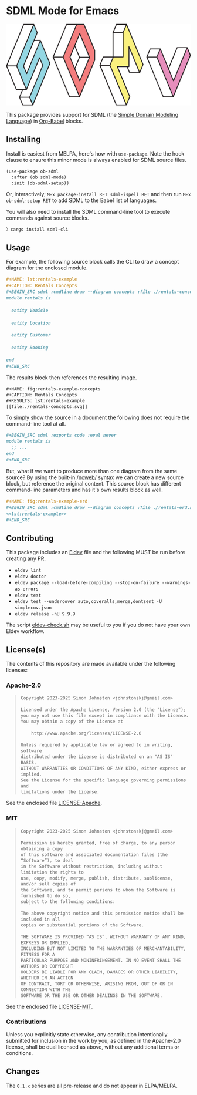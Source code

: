 # SDML Mode for Emacs

![SDML Logo Text](https://raw.githubusercontent.com/sdm-lang/.github/main/profile/horizontal-text.svg)

This package provides support for SDML (the [Simple Domain Modeling Language](https://github.com/johnstonskj/tree-sitter-sdml)) in
[Org-Babel](https://orgmode.org/worg/org-contrib/babel/) blocks.

## Installing

Install is easiest from MELPA, here's how with `use-package`. Note the hook clause
to ensure this minor mode is always enabled for SDML source files.

```elisp
(use-package ob-sdml
  :after (ob sdml-mode)
  :init (ob-sdml-setup))
```

Or, interactively; `M-x package-install RET sdml-ispell RET` and then
run `M-x ob-sdml-setup RET` to add SDML to the Babel list of languages.

You will also need to install the SDML command-line tool to execute commands
against source blocks.

```sh
〉cargo install sdml-cli
```

## Usage

For example, the following source block calls the CLI to draw a concept diagram
for the enclosed module.

```org
#+NAME: lst:rentals-example
#+CAPTION: Rentals Concepts
#+BEGIN_SRC sdml :cmdline draw --diagram concepts :file ./rentals-concepts.svg :exports both
module rentals is

  entity Vehicle

  entity Location

  entity Customer

  entity Booking

end
#+END_SRC
```

The results block then references the resulting image.

```
#+NAME: fig:rentals-example-concepts
#+CAPTION: Rentals Concepts
#+RESULTS: lst:rentals-example
[[file:./rentals-concepts.svg]]
```

To simply show the source in a document the following does not require the
command-line tool at all.

```org
#+BEGIN_SRC sdml :exports code :eval never
module rentals is
  ;; ...
end
#+END_SRC
```

But, what if we want to produce more than one diagram from the same source? By
using the built-in /[noweb](https://orgmode.org/manual/Noweb-Reference-Syntax.html)/ syntax we can create a new source block, but
reference the original content. This source block has different command-line
parameters and has it's own results block as well.

```org
#+NAME: fig:rentals-example-erd
#+BEGIN_SRC sdml :cmdline draw --diagram concepts :file ./rentals-erd.svg :exports results :noweb yes
<<lst:rentals-example>>
#+END_SRC
```

## Contributing

This package includes an [Eldev](https://github.com/emacs-eldev/eldev) file and the following MUST be run before
creating any PR.

- `eldev lint`
- `eldev doctor`
- `eldev package --load-before-compiling --stop-on-failure --warnings-as-errors`
- `eldev test`
- `eldev test --undercover auto,coveralls,merge,dontsent -U simplecov.json`
- `eldev release -nU 9.9.9`

The script [eldev-check.sh](https://gist.github.com/johnstonskj/6af5ef6866bfb1288f4962a6ba3ef418) may be useful to you if you do not have your own Eldev workflow.

## License(s)

The contents of this repository are made available under the following
licenses:

### Apache-2.0

> ```text
> Copyright 2023-2025 Simon Johnston <johnstonskj@gmail.com>
> 
> Licensed under the Apache License, Version 2.0 (the "License");
> you may not use this file except in compliance with the License.
> You may obtain a copy of the License at
> 
>     http://www.apache.org/licenses/LICENSE-2.0
> 
> Unless required by applicable law or agreed to in writing, software
> distributed under the License is distributed on an "AS IS" BASIS,
> WITHOUT WARRANTIES OR CONDITIONS OF ANY KIND, either express or implied.
> See the License for the specific language governing permissions and
> limitations under the License.
> ```

See the enclosed file [LICENSE-Apache](https://github.com/sdm-lang/emacs-ob-sdml/blob/main/LICENSE-APACHE).

### MIT

> ```text
> Copyright 2023-2025 Simon Johnston <johnstonskj@gmail.com>
> 
> Permission is hereby granted, free of charge, to any person obtaining a copy
> of this software and associated documentation files (the “Software”), to deal
> in the Software without restriction, including without limitation the rights to
> use, copy, modify, merge, publish, distribute, sublicense, and/or sell copies of
> the Software, and to permit persons to whom the Software is furnished to do so,
> subject to the following conditions:
> 
> The above copyright notice and this permission notice shall be included in all
> copies or substantial portions of the Software.
> 
> THE SOFTWARE IS PROVIDED “AS IS”, WITHOUT WARRANTY OF ANY KIND, EXPRESS OR IMPLIED,
> INCLUDING BUT NOT LIMITED TO THE WARRANTIES OF MERCHANTABILITY, FITNESS FOR A
> PARTICULAR PURPOSE AND NONINFRINGEMENT. IN NO EVENT SHALL THE AUTHORS OR COPYRIGHT
> HOLDERS BE LIABLE FOR ANY CLAIM, DAMAGES OR OTHER LIABILITY, WHETHER IN AN ACTION
> OF CONTRACT, TORT OR OTHERWISE, ARISING FROM, OUT OF OR IN CONNECTION WITH THE
> SOFTWARE OR THE USE OR OTHER DEALINGS IN THE SOFTWARE.
> ```

See the enclosed file [LICENSE-MIT](https://github.com/sdm-lang/emacs-ob-sdml/blob/main/LICENSE-MIT).

### Contributions

Unless you explicitly state otherwise, any contribution intentionally submitted
for inclusion in the work by you, as defined in the Apache-2.0 license, shall
be dual licensed as above, without any additional terms or conditions.

## Changes

The `0.1.x` series are all pre-release and do not appear in ELPA/MELPA.
